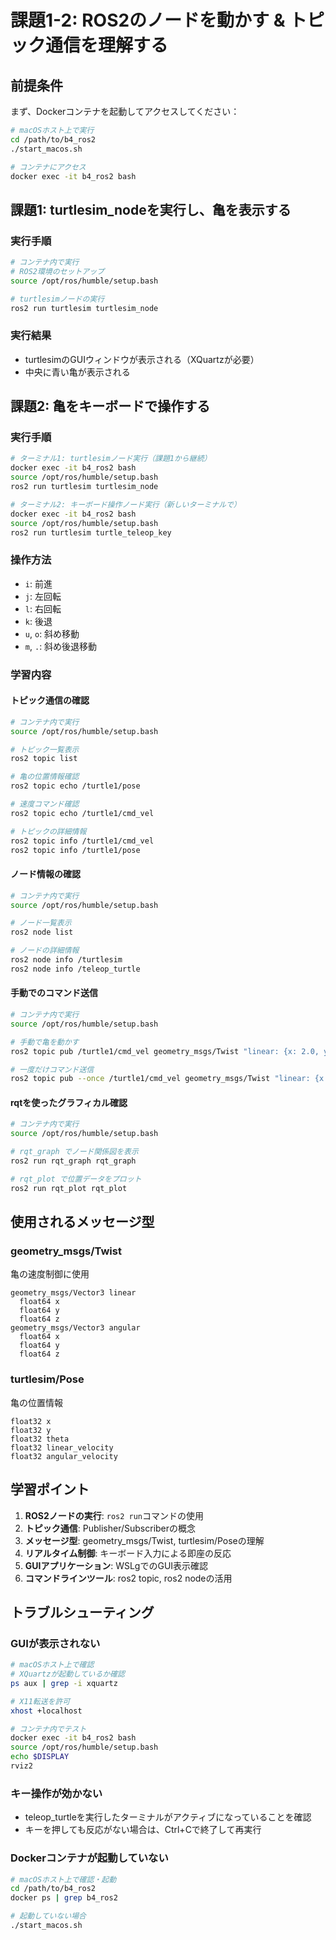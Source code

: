 # 課題1-2: ROS2のノードを動かす & トピック通信を理解する

## 前提条件

まず、Dockerコンテナを起動してアクセスしてください：

```bash
# macOSホスト上で実行
cd /path/to/b4_ros2
./start_macos.sh

# コンテナにアクセス
docker exec -it b4_ros2 bash
```

## 課題1: turtlesim_nodeを実行し、亀を表示する

### 実行手順

```bash
# コンテナ内で実行
# ROS2環境のセットアップ
source /opt/ros/humble/setup.bash

# turtlesimノードの実行
ros2 run turtlesim turtlesim_node
```

### 実行結果
- turtlesimのGUIウィンドウが表示される（XQuartzが必要）
- 中央に青い亀が表示される

## 課題2: 亀をキーボードで操作する

### 実行手順

```bash
# ターミナル1: turtlesimノード実行（課題1から継続）
docker exec -it b4_ros2 bash
source /opt/ros/humble/setup.bash
ros2 run turtlesim turtlesim_node

# ターミナル2: キーボード操作ノード実行（新しいターミナルで）
docker exec -it b4_ros2 bash
source /opt/ros/humble/setup.bash
ros2 run turtlesim turtle_teleop_key
```

### 操作方法
- `i`: 前進
- `j`: 左回転
- `l`: 右回転
- `k`: 後退
- `u`, `o`: 斜め移動
- `m`, `.`: 斜め後退移動

### 学習内容

#### トピック通信の確認
```bash
# コンテナ内で実行
source /opt/ros/humble/setup.bash

# トピック一覧表示
ros2 topic list

# 亀の位置情報確認
ros2 topic echo /turtle1/pose

# 速度コマンド確認
ros2 topic echo /turtle1/cmd_vel

# トピックの詳細情報
ros2 topic info /turtle1/cmd_vel
ros2 topic info /turtle1/pose
```

#### ノード情報の確認
```bash
# コンテナ内で実行
source /opt/ros/humble/setup.bash

# ノード一覧表示
ros2 node list

# ノードの詳細情報
ros2 node info /turtlesim
ros2 node info /teleop_turtle
```

#### 手動でのコマンド送信
```bash
# コンテナ内で実行
source /opt/ros/humble/setup.bash

# 手動で亀を動かす
ros2 topic pub /turtle1/cmd_vel geometry_msgs/Twist "linear: {x: 2.0, y: 0.0, z: 0.0}, angular: {x: 0.0, y: 0.0, z: 1.8}"

# 一度だけコマンド送信
ros2 topic pub --once /turtle1/cmd_vel geometry_msgs/Twist "linear: {x: 2.0, y: 0.0, z: 0.0}, angular: {x: 0.0, y: 0.0, z: 0.0}"
```

#### rqtを使ったグラフィカル確認
```bash
# コンテナ内で実行
source /opt/ros/humble/setup.bash

# rqt_graph でノード関係図を表示
ros2 run rqt_graph rqt_graph

# rqt_plot で位置データをプロット
ros2 run rqt_plot rqt_plot
```

## 使用されるメッセージ型

### geometry_msgs/Twist
亀の速度制御に使用
```
geometry_msgs/Vector3 linear
  float64 x
  float64 y  
  float64 z
geometry_msgs/Vector3 angular
  float64 x
  float64 y
  float64 z
```

### turtlesim/Pose  
亀の位置情報
```
float32 x
float32 y
float32 theta
float32 linear_velocity
float32 angular_velocity
```

## 学習ポイント

1. **ROS2ノードの実行**: `ros2 run`コマンドの使用
2. **トピック通信**: Publisher/Subscriberの概念
3. **メッセージ型**: geometry_msgs/Twist, turtlesim/Poseの理解
4. **リアルタイム制御**: キーボード入力による即座の反応
5. **GUIアプリケーション**: WSLgでのGUI表示確認
6. **コマンドラインツール**: ros2 topic, ros2 nodeの活用

## トラブルシューティング

### GUIが表示されない
```bash
# macOSホスト上で確認
# XQuartzが起動しているか確認
ps aux | grep -i xquartz

# X11転送を許可
xhost +localhost

# コンテナ内でテスト
docker exec -it b4_ros2 bash
source /opt/ros/humble/setup.bash
echo $DISPLAY
rviz2
```

### キー操作が効かない
- teleop_turtleを実行したターミナルがアクティブになっていることを確認
- キーを押しても反応がない場合は、Ctrl+Cで終了して再実行

### Dockerコンテナが起動していない
```bash
# macOSホスト上で確認・起動
cd /path/to/b4_ros2
docker ps | grep b4_ros2

# 起動していない場合
./start_macos.sh
```
